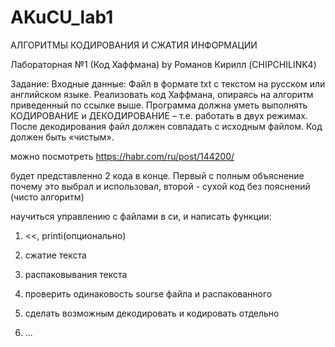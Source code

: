 # AKuCU_lab1
АЛГОРИТМЫ КОДИРОВАНИЯ И СЖАТИЯ ИНФОРМАЦИИ

Лабораторная №1  (Код Хаффмана) by Романов Кирилл (CHIPCHILINK4)

Задание:
Входные данные: Файл в формате txt с текстом на русском или английском языке.
Реализовать код Хаффмана, опираясь на алгоритм приведенный по ссылке выше.
Программа должна уметь выполнять КОДИРОВАНИЕ и ДЕКОДИРОВАНИЕ – т.е. работать в 
двух режимах.
После декодирования файл должен совпадать с исходным файлом.
Код должен быть «чистым».

можно посмотреть https://habr.com/ru/post/144200/


будет представленно 2 кода в конце. Первый с полным объяснение почему это выбрал и использовал, второй - сухой код без пояснений (чисто алгоритм)


научиться управлению с файлами в си, и написать функции:

1. <<, printi(опционально)

2. сжатие текста

3. распаковывания текста

4. проверить одинаковость sourse файла и распакованного

5. сделать возможным декодировать и кодировать отдельно

6. ...


